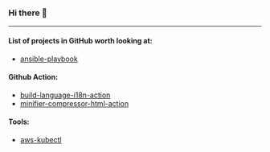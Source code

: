 ### Hi there 👋

-------
#### List of projects in GitHub worth looking at:

* [ansible-playbook](https://github.com/text-adi/ansible-playbook)

#### Github Action:
* [build-language-i18n-action](https://github.com/text-adi/build-language-i18n-action)
* [minifier-compressor-html-action](https://github.com/text-adi/minifier-compressor-html-action)
 
#### Tools:
* [aws-kubectl](https://github.com/text-adi/aws-kubectl)

<!--
**text-adi/text-adi** is a ✨ _special_ ✨ repository because its `README.md` (this file) appears on your GitHub profile.

Here are some ideas to get you started:

- 🔭 I’m currently working on ...
- 🌱 I’m currently learning ...
- 👯 I’m looking to collaborate on ...
- 🤔 I’m looking for help with ...
- 💬 Ask me about ...
- 📫 How to reach me: ...
- 😄 Pronouns: ...
- ⚡ Fun fact: ...
-->
